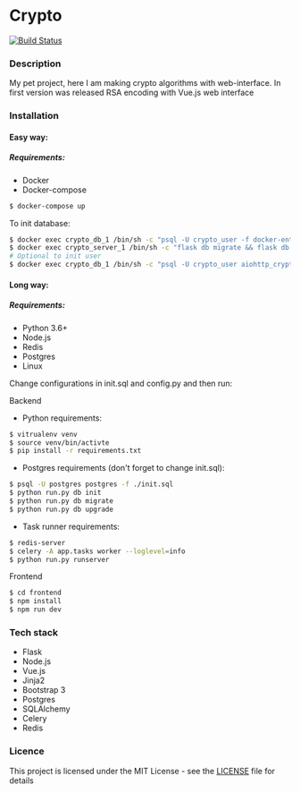 # Crypto

[![Build Status](https://travis-ci.org/BigBlackWolf/crypto.svg?branch=master)](https://travis-ci.org/BigBlackWolf/crypto)

### Description
My pet project, here I am making crypto algorithms with web-interface.
In first version was released RSA encoding with Vue.js web interface


### Installation

#### Easy way: 

##### Requirements:
* Docker
* Docker-compose

```bash
$ docker-compose up
```

To init database:
```bash
$ docker exec crypto_db_1 /bin/sh -c "psql -U crypto_user -f docker-entrypoint-initdb.d/init.sql"
$ docker exec crypto_server_1 /bin/sh -c "flask db migrate && flask db upgrade"
# Optional to init user
$ docker exec crypto_db_1 /bin/sh -c "psql -U crypto_user aiohttp_crypto -c "INSERT INTO users(cookie) VALUES ('test');""
```

#### Long way:

##### Requirements:
* Python 3.6+
* Node.js 
* Redis
* Postgres 
* Linux


Change configurations in init.sql and config.py and then run:

Backend

* Python requirements:
```sh
$ vitrualenv venv
$ source venv/bin/activte
$ pip install -r requirements.txt
```

* Postgres requirements (don't forget to change init.sql):
```sh
$ psql -U postgres postgres -f ./init.sql
$ python run.py db init
$ python run.py db migrate
$ python run.py db upgrade
```

* Task runner requirements:
```sh
$ redis-server
$ celery -A app.tasks worker --loglevel=info
$ python run.py runserver
```

Frontend 

```sh
$ cd frontend 
$ npm install
$ npm run dev
```


### Tech stack

* Flask
* Node.js
* Vue.js
* Jinja2
* Bootstrap 3
* Postgres
* SQLAlchemy
* Celery
* Redis

### Licence

This project is licensed under the MIT License - see the [LICENSE](LICENSE) file for details
